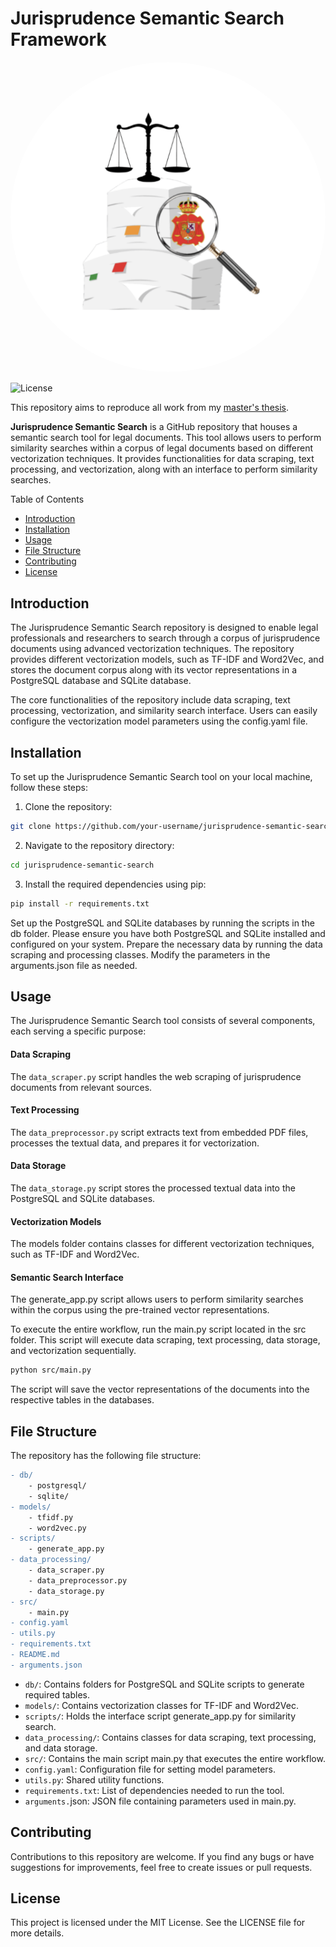 # Jurisprudence Semantic Search Framework

<div align="center">
  <img src="images/logo_jss.png" alt="Repository Logo" style="border-radius: 50%;">
</div>

![License](https://img.shields.io/badge/license-MIT-blue.svg)

This repository aims to reproduce all work from my [master's thesis](https://drive.google.com/file/d/17ZPYt94DdkMGd2I7hXkwi6o6qnQ9B0aa/view?usp=sharing).

**Jurisprudence Semantic Search** is a GitHub repository that houses a semantic search tool for legal documents. This tool allows users to perform similarity searches within a corpus of legal documents based on different vectorization techniques. It provides functionalities for data scraping, text processing, and vectorization, along with an interface to perform similarity searches.

Table of Contents

- [Introduction](#introduction)
- [Installation](#installation)
- [Usage](#usage)
- [File Structure](#file-structure)
- [Contributing](#contributing)
- [License](#license)

## Introduction

The Jurisprudence Semantic Search repository is designed to enable legal professionals and researchers to search through a corpus of jurisprudence documents using advanced vectorization techniques. The repository provides different vectorization models, such as TF-IDF and Word2Vec, and stores the document corpus along with its vector representations in a PostgreSQL database and SQLite database.

The core functionalities of the repository include data scraping, text processing, vectorization, and similarity search interface. Users can easily configure the vectorization model parameters using the config.yaml file.

## Installation

To set up the Jurisprudence Semantic Search tool on your local machine, follow these steps:

1. Clone the repository:

````bash
git clone https://github.com/your-username/jurisprudence-semantic-search.git
````

2. Navigate to the repository directory:

````bash
cd jurisprudence-semantic-search
````

3. Install the required dependencies using pip:

````bash
pip install -r requirements.txt
````

Set up the PostgreSQL and SQLite databases by running the scripts in the db folder. Please ensure you have both PostgreSQL and SQLite installed and configured on your system.
Prepare the necessary data by running the data scraping and processing classes. Modify the parameters in the arguments.json file as needed.

## Usage

The Jurisprudence Semantic Search tool consists of several components, each serving a specific purpose:

#### Data Scraping

The `data_scraper.py` script handles the web scraping of jurisprudence documents from relevant sources.

#### Text Processing

The `data_preprocessor.py` script extracts text from embedded PDF files, processes the textual data, and prepares it for vectorization.

#### Data Storage

The `data_storage.py` script stores the processed textual data into the PostgreSQL and SQLite databases.

#### Vectorization Models

The models folder contains classes for different vectorization techniques, such as TF-IDF and Word2Vec.

#### Semantic Search Interface

The generate_app.py script allows users to perform similarity searches within the corpus using the pre-trained vector representations.

To execute the entire workflow, run the main.py script located in the src folder. This script will execute data scraping, text processing, data storage, and vectorization sequentially.

````bash
python src/main.py
````

The script will save the vector representations of the documents into the respective tables in the databases.

## File Structure

The repository has the following file structure:

````diff
- db/
    - postgresql/
    - sqlite/
- models/
    - tfidf.py
    - word2vec.py
- scripts/
    - generate_app.py
- data_processing/
    - data_scraper.py
    - data_preprocessor.py
    - data_storage.py
- src/
    - main.py
- config.yaml
- utils.py
- requirements.txt
- README.md
- arguments.json
````

- `db/`: Contains folders for PostgreSQL and SQLite scripts to generate required tables.
- `models/`: Contains vectorization classes for TF-IDF and Word2Vec.
- `scripts/`: Holds the interface script generate_app.py for similarity search.
- `data_processing/`: Contains classes for data scraping, text processing, and data storage.
- `src/`: Contains the main script main.py that executes the entire workflow.
- `config.yaml`: Configuration file for setting model parameters.
- `utils.py`: Shared utility functions.
- `requirements.txt`: List of dependencies needed to run the tool.
- `arguments.`json: JSON file containing parameters used in main.py.

## Contributing

Contributions to this repository are welcome. If you find any bugs or have suggestions for improvements, feel free to create issues or pull requests.

## License

This project is licensed under the MIT License. See the LICENSE file for more details.

